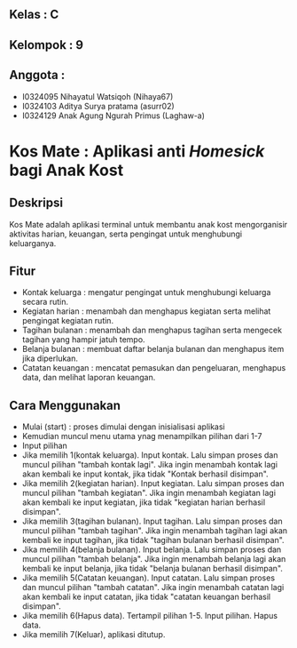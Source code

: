 ## Kelas     : C
## Kelompok  : 9
## Anggota   :
- I0324095 Nihayatul Watsiqoh (Nihaya67)
- I0324103 Aditya Surya pratama (asurr02)
- I0324129 Anak Agung Ngurah Primus (Laghaw-a)

# Kos Mate : Aplikasi anti _Homesick_ bagi Anak Kost

## Deskripsi
Kos Mate adalah aplikasi terminal untuk membantu anak kost mengorganisir aktivitas harian, keuangan, serta pengingat untuk menghubungi keluarganya.

## Fitur
- Kontak keluarga   : mengatur pengingat untuk menghubungi keluarga secara rutin.
- Kegiatan harian   : menambah dan menghapus kegiatan serta melihat pengingat kegiatan rutin.
- Tagihan bulanan   : menambah dan menghapus tagihan serta mengecek tagihan yang hampir jatuh tempo.
- Belanja bulanan   : membuat daftar belanja bulanan dan menghapus item jika diperlukan.
- Catatan keuangan  : mencatat pemasukan dan pengeluaran, menghapus data, dan melihat laporan keuangan.

## Cara Menggunakan
- Mulai (start) : proses dimulai dengan inisialisasi aplikasi
- Kemudian muncul menu utama ynag menampilkan pilihan dari 1-7
- Input pilihan
- Jika memilih 1(kontak keluarga). Input kontak. Lalu simpan proses dan muncul pilihan "tambah kontak lagi". Jika ingin menambah kontak lagi akan kembali ke input kontak, jika tidak "Kontak berhasil disimpan".
- Jika memilih 2(kegiatan harian). Input kegiatan. Lalu simpan proses dan muncul pilihan "tambah kegiatan". Jika ingin menambah kegiatan lagi akan kembali ke input kegiatan, jika tidak "kegiatan harian berhasil disimpan".
- Jika memilih 3(tagihan bulanan). Input tagihan. Lalu simpan proses dan muncul pilihan "tambah tagihan". Jika ingin menambah tagihan lagi akan kembali ke input tagihan, jika tidak "tagihan bulanan berhasil disimpan".
- Jika memilih 4(belanja bulanan). Input belanja. Lalu simpan proses dan muncul pilihan "tambah belanja". Jika ingin menambah belanja lagi akan kembali ke input belanja, jika tidak "belanja bulanan berhasil disimpan".
- Jika memilih 5(Catatan keuangan). Input catatan. Lalu simpan proses dan muncul pilihan "tambah catatan". Jika ingin menambah catatan lagi akan kembali ke input catatan, jika tidak "catatan keuangan berhasil disimpan".
- Jika memilih 6(Hapus data). Tertampil pilihan 1-5. Input pilihan. Hapus data.
- Jika memilih 7(Keluar), aplikasi ditutup.